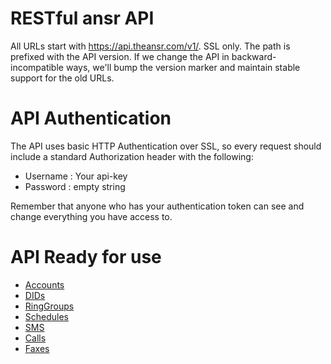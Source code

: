 RESTful ansr API
================

All URLs start with https://api.theansr.com/v1/. SSL only. The path is prefixed with the API version. If we change the API in backward-incompatible ways, we'll bump the version marker and maintain stable support for the old URLs.

# API Authentication
The API uses basic HTTP Authentication over SSL, so every request should include a standard Authorization header with the following:
* Username : Your  api-key
* Password : empty string

Remember that anyone who has your authentication token can see and change everything you have access to.

# API Ready for use

* [Accounts](https://github.com/theansr/api/blob/master/sections/accounts.md)
* [DIDs](https://github.com/theansr/api/blob/master/sections/dids.md)
* [RingGroups](https://github.com/theansr/api/blob/master/sections/ring_groups.md)
* [Schedules](https://github.com/theansr/api/blob/master/sections/schedules.md)
* [SMS](https://github.com/theansr/api/blob/master/sections/sms.md)
* [Calls](https://github.com/theansr/api/blob/master/sections/calls.md)
* [Faxes](https://github.com/theansr/api/blob/master/sections/faxes.md)
